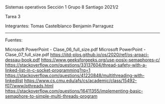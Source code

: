 Sistemas operativos
Sección 1 
Grupo 8
Santiago
2021/2

Tarea 3

Integrantes:
Tomas Castelblanco
Benjamin Parraguez

--------------------------------------------------------------------
Fuentes:

Microsoft PowerPoint - Clase_06_full_size.pdf
Microsoft PowerPoint - Clase_07_full_size.pdf
https://iitd-plos.github.io/os/2020/ref/os-arpaci-dessau-book.pdf
https://www.geeksforgeeks.org/use-posix-semaphores-c/
https://stackoverflow.com/questions/33137604/thread-safety-with-a-linked-list-in-c-socket-programming?rq=1
https://stackoverflow.com/questions/41220848/multithreading-with-linkedlist
https://www.cs.cmu.edu/afs/cs/academic/class/15492-f07/www/pthreads.html
https://stackoverflow.com/questions/16411355/implementing-basic-semaphore-to-simple-multi-threads-program